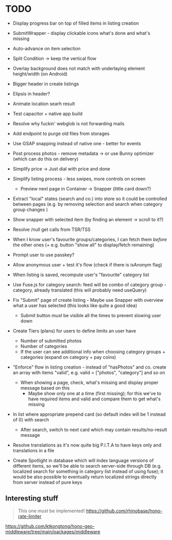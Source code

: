 # TODO

- Display progress bar on top of filled items in listing creation

- SubmitWrapper - display clickable icons what's done and what's missing

- Auto-advance on item selection
- Split Condition -> keep the vertical flow
- Overlay background does not match with underlaying element height/width (on Android)

- Bigger header in create listings
- Elipsis in header?
- Animate location searh result
- Test capacitor + native app build

- Resolve why fuckin' webglob is not forwarding mails
- Add endpoint to purge old files from storages
- Use GSAP snapping instead of native one - better for events
- Post process photos - remove metadata -> or use Bunny optimizer (which can do this on delivery)

- Simplify price -> Just dial with price and done
- Simplify listing process - less swipes, more controls on screen
    - Preview next page in Container -> Snapper (little card down?)

- Extract "local" states (search and co.) into store so it could be controlled between pages (e.g. by removing
    selection and search when category group changes )
- Show snapper with selected item (by finding an element -> scroll to it?)
- Resolve /null get calls from TSR/TSS

- When I know user's favourite groups/categories, I can fetch them _before_ the other ones (+ e.g. button "show all" to
    display/fetch remaining)

- Prompt user to use passkey?
- Allow anonymous user + test it's flow (check if there is isAnonym flag)
- When listing is saved, recompute user's "favourite" category list
- Use Fuse.js for category search: feed will be combo of category group - category, already translated (this will probably need useQuery)
- Fix "Submit" page of create listing - Maybe use Snapper with overview what a user has selected (this looks like quite a good idea)
    - Submit button _must_ be visible all the times to prevent slowing user down 
- Create Tiers (plans) for users to define limits an user have
    - Number of submitted photos
    - Number of categories
    - If the user can see additional info when choosing category groups + categories (expand on category + pay coins)
- "Enforce" flow in listing creation - instead of "hasPhotos" and co. create an array with items "valid", e.g. valid = ["photos", "category"] and so on
    - When showing a page, check, what's missing and display proper message based on this
        - Maybe show only one at a time (first missing); for this we've to have required items and valid and compare them to get what's missing
- In list where appropriate prepend card (so default index will be 1 instead of 0) with search
    - After search, switch to next card which may contain results/no-result message
- Resolve translations as it's now quite big P.I.T.A to have keys only and translations in a file
- Create Spotlight in database which will index language versions of different items, so we'll be able to search server-side through DB (e.g. localized search
    for something in category list instead of using fuse); it would be also possible to eventually return localized strings directly from server instead of
    pure keys

## Interesting stuff

> This one _must_ be implemented!
> https://github.com/rhinobase/hono-rate-limiter

https://github.com/ktkongtong/hono-geo-middleware/tree/main/packages/middleware
